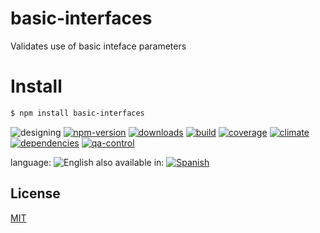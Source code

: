 # basic-interfaces
Validates use of basic inteface parameters


# Install
```sh
$ npm install basic-interfaces
```

![designing](https://img.shields.io/badge/stability-designing-red.svg)
[![npm-version](https://img.shields.io/npm/v/basic-interfaces.svg)](https://npmjs.org/package/basic-interfaces)
[![downloads](https://img.shields.io/npm/dm/basic-interfaces.svg)](https://npmjs.org/package/basic-interfaces)
[![build](https://img.shields.io/travis/codenautas/basic-interfaces/master.svg)](https://travis-ci.org/codenautas/basic-interfaces)
[![coverage](https://img.shields.io/coveralls/codenautas/basic-interfaces/master.svg)](https://coveralls.io/r/codenautas/basic-interfaces)
[![climate](https://img.shields.io/codeclimate/github/codenautas/basic-interfaces.svg)](https://codeclimate.com/github/codenautas/basic-interfaces)
[![dependencies](https://img.shields.io/david/codenautas/basic-interfaces.svg)](https://david-dm.org/codenautas/basic-interfaces)
[![qa-control](http://codenautas.com/github/codenautas/basic-interfaces.svg)](http://codenautas.com/github/codenautas/basic-interfaces)



language: ![English](https://raw.githubusercontent.com/codenautas/multilang/master/img/lang-en.png)
also available in:
[![Spanish](https://raw.githubusercontent.com/codenautas/multilang/master/img/lang-es.png)](LEEME.md)

## License

[MIT](LICENSE)

